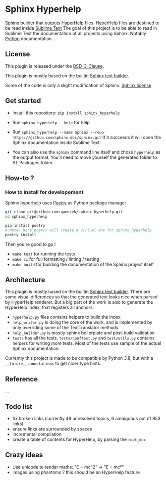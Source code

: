 # Sphinx Hyperhelp

[Sphinx](https://www.sphinx-doc.org/en/master/index.html) builder that outputs 
[HyperHelp](https://github.com/STealthy-and-haSTy/hyperhelpcore) files.
HyperHelp files are destined to be read inside [Sublime Text](https://www.sublimetext.com/)
The goal of this project is to be able to read in Sublime Text
the documentation of all projects using Sphinx.
Notably [Python](https://docs.python.org/3/) documentation.

## License

This plugin is released under the [BSD-3-Clause](https://opensource.org/licenses/BSD-3-Clause).

This plugin is mostly based on the builtin [Sphinx text builder](https://www.sphinx-doc.org/en/master/usage/builders/index.html?highlight=text%20builder#sphinx.builders.text.TextBuilder).

Some of the code is only a slight modification of Sphinx.
[Sphinx license](./LICENSE#17)


## Get started

* Install this repository: `pip install sphinx_hyperhelp`

* Run `sphinx_hyperhelp --help` for help

* Run `sphinx_hyperhelp --name Sphinx --repo https://github.com/sphinx-doc/sphinx.git`
  If it succeeds it will open the Sphinx documentation inside Sublime Text

* You can also use the `sphinx` command line itself
and chose `hyperhelp` as the output format.
You'll need to move yourself the generated folder to ST Packages folder.


## How-to ?

### How to install for developement

Sphinx hyperhelp uses [Poetry](https://python-poetry.org/) as Python package manager

```sh
git clone git@github.com:gwenzek/sphinx_hyperhelp.git
cd sphinx_hyperhelp

pip install poetry
# Note: here poetry will create a virtual env for sphinx_hyperhelp
poetry install
```

Then you're good to go !
* `make test` for running the tests
* `make ci` for full formatting / linting / testing
* `make build` for building the documentation of the Sphinx project itself


## Architecture

This plugin is mostly based on the builtin [Sphinx text builder](https://www.sphinx-doc.org/en/master/usage/builders/index.html?highlight=text%20builder#sphinx.builders.text.TextBuilder).
There are some visual differences so that the generated text looks
nice when parsed by HyperHelp renderer.
But a big part of the work is also to generate the HyperHelp index,
that registers all anchors.

* `hyperhelp.py` files contains helpers to build the index.
* `help_writer.py` is doing the core of the work,
  and is implemented by only overriding
  some of the TextTranslator methods.
* `help_builder.py` is mostly sphinx boilerplate and post-build validation
* `tests` has all the tests, `tests/conftest.py` and `test/utils.py` 
  contains helpers for writing more tests.
  Most of the tests use sample of the actual Sphinx documentation.

Currently this project is made to be compatible by Python 3.8,
but with a `__future__.annotations` to get nicer type hints.


## Reference

...

## Todo list

* fix broken links (currently 48 unresolved topics, 6 ambiguous out of 953 links)
* ensure links are surrounded by spaces
* incremental compilation 
* create a table of contents for HyperHelp, by parsing the `root_doc`

## Crazy ideas

* Use unicode to render maths: "E = mc^2" -> "E = mc²"
* images using phantoms ? this should be an HyperHelp feature
